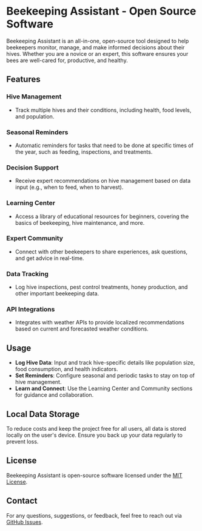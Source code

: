 # Beekeeping Assistant - Open Source Software

Beekeeping Assistant is an all-in-one, open-source tool designed to help beekeepers monitor, manage, and make informed decisions about their hives. Whether you are a novice or an expert, this software ensures your bees are well-cared for, productive, and healthy.

## Features

### Hive Management
- Track multiple hives and their conditions, including health, food levels, and population.

### Seasonal Reminders
- Automatic reminders for tasks that need to be done at specific times of the year, such as feeding, inspections, and treatments.

### Decision Support
- Receive expert recommendations on hive management based on data input (e.g., when to feed, when to harvest).

### Learning Center
- Access a library of educational resources for beginners, covering the basics of beekeeping, hive maintenance, and more.

### Expert Community
- Connect with other beekeepers to share experiences, ask questions, and get advice in real-time.

### Data Tracking
- Log hive inspections, pest control treatments, honey production, and other important beekeeping data.

### API Integrations
- Integrates with weather APIs to provide localized recommendations based on current and forecasted weather conditions.

<!--## Installation

1. **Download the Software**
   - Clone the repository or download the ZIP file from the [GitHub repository](https://github.com/your-repo-link).

   ```bash
   git clone https://github.com/your-repo-link.git
   ```

2. **Install Dependencies**
   - Navigate to the project directory and install the required dependencies.

   ```bash
   cd beekeeping-assistant
   npm install
   ```

3. **Run the Application**
   - Start the application locally.

   ```bash
   npm start
   ```

4. **Access the App**
   - Open your browser and navigate to `http://localhost:3000`.-->

## Usage

- **Log Hive Data**: Input and track hive-specific details like population size, food consumption, and health indicators.
- **Set Reminders**: Configure seasonal and periodic tasks to stay on top of hive management.
- **Learn and Connect**: Use the Learning Center and Community sections for guidance and collaboration.

## Local Data Storage
To reduce costs and keep the project free for all users, all data is stored locally on the user's device. Ensure you back up your data regularly to prevent loss.

<!--## Contributing
We welcome contributions from the community! Please read our [Contributing Guide](CONTRIBUTING.md) to learn more about how to get involved.-->

## License
Beekeeping Assistant is open-source software licensed under the [MIT License](LICENSE).

## Contact
For any questions, suggestions, or feedback, feel free to reach out via [GitHub Issues](https://github.com/your-repo-link/issues).
